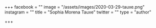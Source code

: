 +++
facebook = ""
image = "/assets/images/2020-03-29-tauxe.png"
instagram = ""
title = "Sophia Morena Tauxe"
twitter = ""
type = "author"

+++
